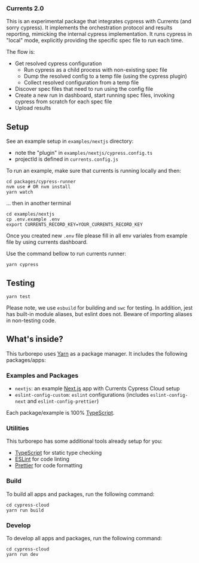 ### Currents 2.0

This is an experimental package that integrates cypress with Currents (and sorry cypress). It implements the orchestration protocol and results reporting, mimicking the internal cypress implementation. It runs cypress in "local" mode, explicitly providing the specific spec file to run each time.

The flow is:

- Get resolved cypress configuration
  - Run cypress as a child process with non-existing spec file
  - Dump the resolved config to a temp file (using the cypress plugin)
  - Collect resolved configuration from a temp file
- Discover spec files that need to run using the config file
- Create a new run in dashboard, start running spec files, invoking cypress from scratch for each spec file
- Upload results

## Setup

See an example setup in `examples/nextjs` directory:

- note the "plugin" in `examples/nextjs/cypress.config.ts`
- projectId is defined in `currents.config.js`

To run an example, make sure that currents is running locally and then:

```
cd packages/cypress-runner
nvm use # OR nvm install
yarn watch
```

... then in another terminal

```
cd examples/nextjs
cp .env.example .env
export CURRENTS_RECORD_KEY=YOUR_CURRENTS_RECORD_KEY
```

Once you created new `.env` file please fill in all env variales from example file by using currents dashboard.

Use the command bellow to run currents runner:

```
yarn cypress
```

## Testing

```
yarn test
```

Please note, we use `esbuild` for building and `swc` for testing. In addition, jest has built-in module aliases, but eslint does not. Beware of importing aliases in non-testing code.

## What's inside?

This turborepo uses [Yarn](https://yarnpkg.com/) as a package manager. It includes the following packages/apps:

### Examples and Packages

- `nextjs`: an example [Next.js](https://nextjs.org/) app with Currents Cypress Cloud setup
- `eslint-config-custom`: `eslint` configurations (includes `eslint-config-next` and `eslint-config-prettier`)

Each package/example is 100% [TypeScript](https://www.typescriptlang.org/).

### Utilities

This turborepo has some additional tools already setup for you:

- [TypeScript](https://www.typescriptlang.org/) for static type checking
- [ESLint](https://eslint.org/) for code linting
- [Prettier](https://prettier.io) for code formatting

### Build

To build all apps and packages, run the following command:

```
cd cypress-cloud
yarn run build
```

### Develop

To develop all apps and packages, run the following command:

```
cd cypress-cloud
yarn run dev
```
